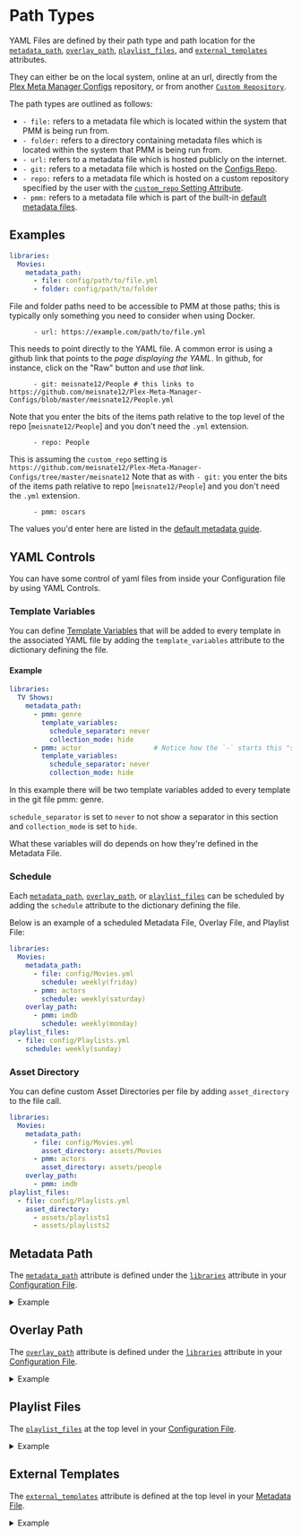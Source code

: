 # Path Types

YAML Files are defined by their path type and path location for the [`metadata_path`](libraries.md#metadata-path),  [`overlay_path`](libraries.md#overlay-path), [`playlist_files`](libraries.md#metadata-path), and [`external_templates`](libraries.md#metadata-path) attributes.

They can either be on the local system, online at an url, directly from the [Plex Meta Manager Configs](https://github.com/meisnate12/Plex-Meta-Manager-Configs) repository, or from another [`Custom Repository`](settings.md#custom-repo).

The path types are outlined as follows:

* `- file:` refers to a metadata file which is located within the system that PMM is being run from.
* `- folder:` refers to a directory containing metadata files which is located within the system that PMM is being run from.
* `- url:` refers to a metadata file which is hosted publicly on the internet. 
* `- git:` refers to a metadata file which is hosted on the [Configs Repo](https://github.com/meisnate12/Plex-Meta-Manager-Configs).
* `- repo:` refers to a metadata file which is hosted on a custom repository specified by the user with the [`custom_repo` Setting Attribute](settings.md#custom-repo).
* `- pmm:` refers to a metadata file which is part of the built-in [default metadata files](../defaults/guide.md).

## Examples

```yaml
libraries:
  Movies:
    metadata_path:
      - file: config/path/to/file.yml
      - folder: config/path/to/folder
```
File and folder paths need to be accessible to PMM at those paths; this is typically only something you need to consider when using Docker.
```
      - url: https://example.com/path/to/file.yml
```
This needs to point directly to the YAML file.  A common error is using a github link that points to the *page displaying the YAML*.  In github, for instance, click on the "Raw" button and use *that* link.
```
      - git: meisnate12/People # this links to https://github.com/meisnate12/Plex-Meta-Manager-Configs/blob/master/meisnate12/People.yml
```
Note that you enter the bits of the items path relative to the top level of the repo [`meisnate12/People`] and you don't need the `.yml` extension.
```
      - repo: People
```
This is assuming the `custom_repo` setting is `https://github.com/meisnate12/Plex-Meta-Manager-Configs/tree/master/meisnate12`
Note that as with `- git:` you enter the bits of the items path relative to repo [`meisnate12/People`] and you don't need the `.yml` extension.
```
      - pmm: oscars
```
The values you'd enter here are listed in the [default metadata guide](../defaults/guide.md).

## YAML Controls

You can have some control of yaml files from inside your Configuration file by using YAML Controls.

### Template Variables 

You can define [Template Variables](../metadata/templates.md#template-variables) that will be added to every template in the associated YAML file by adding the `template_variables` attribute to the dictionary defining the file.

#### Example

```yaml
libraries:
  TV Shows:
    metadata_path:
      - pmm: genre
        template_variables:
          schedule_separator: never
          collection_mode: hide
      - pmm: actor                  # Notice how the `-` starts this "section"
        template_variables:
          schedule_separator: never
          collection_mode: hide
```

In this example there will be two template variables added to every template in the git file pmm: genre.  

`schedule_separator` is set to `never` to not show a separator in this section and `collection_mode` is set to `hide`.

What these variables will do depends on how they're defined in the Metadata File. 

### Schedule

Each [`metadata_path`](libraries.md#metadata-path),  [`overlay_path`](libraries.md#overlay-path), or [`playlist_files`](libraries.md#metadata-path) can be scheduled by adding the `schedule` attribute to the dictionary defining the file.

Below is an example of a scheduled Metadata File, Overlay File, and Playlist File:

```yaml
libraries:
  Movies:
    metadata_path:
      - file: config/Movies.yml
        schedule: weekly(friday)
      - pmm: actors
        schedule: weekly(saturday)
    overlay_path:
      - pmm: imdb
        schedule: weekly(monday)
playlist_files:
  - file: config/Playlists.yml
    schedule: weekly(sunday)
```

### Asset Directory

You can define custom Asset Directories per file by adding `asset_directory` to the file call.

```yaml
libraries:
  Movies:
    metadata_path:
      - file: config/Movies.yml
        asset_directory: assets/Movies
      - pmm: actors
        asset_directory: assets/people
    overlay_path:
      - pmm: imdb
playlist_files:
  - file: config/Playlists.yml
    asset_directory:
      - assets/playlists1
      - assets/playlists2
```

## Metadata Path 

The [`metadata_path`](libraries.md#metadata-path) attribute is defined under the [`libraries`](libraries) attribute in your [Configuration File](configuration). 

<details>
  <summary>Example</summary>

In this example, multiple metadata file path types are defined for the `"TV Shows"` library:

```yaml
libraries:
  TV Shows:
    metadata_path:
      - file: config/TVShows.yml
      - folder: config/TV Shows/
      - pmm: tmdb
      - repo: charts
      - url: https://somewhere.com/PopularTV.yml
```

Within the above example, PMM will:

* First, look within the root of the PMM directory (also known as `config/`) for a metadata file named `TVShows.yml`. If this file does not exist, PMM will skip the entry and move to the next one in the list.
* Then, look within the root of the PMM directory (also known as `config/`) for a directory called `TV Shows`, and then load any metadata files within that directory.
* Then, look in the [defaults folder](https://github.com/meisnate12/Plex-Meta-Manager/tree/master/defaults) within the local PMM folder [or docker container] for a file called `tmdb.yml` which it finds [here](https://github.com/meisnate12/Plex-Meta-Manager/blob/master/defaults/chart/tmdb.yml).
* Then, look within the Custom Defined Repo for a file called `charts.yml`.
* Finally, load the metadata file located at `https://somewhere.com/PopularTV.yml`

</details>

## Overlay Path 

The [`overlay_path`](libraries.md#overlay-path) attribute is defined under the [`libraries`](libraries) attribute in your [Configuration File](configuration). 

<details>
  <summary>Example</summary>

In this example, multiple overlay file path types are defined for the `"TV Shows"` library:

```yaml
libraries:
  TV Shows:
    overlay_path:
      - file: config/overlays.yml
      - folder: config/overlay configs/
      - pmm: imdb
      - repo: overlays
      - url: https://somewhere.com/Overlays.yml
```

Within the above example, PMM will:

* First, look within the root of the PMM directory (also known as `config/`) for a metadata file named `overlays.yml`. If this file does not exist, PMM will skip the entry and move to the next one in the list.
* Then, look within the root of the PMM directory (also known as `config/`) for a directory called `overlay configs`, and then load any metadata files within that directory.
* Then, look in the [defaults folder](https://github.com/meisnate12/Plex-Meta-Manager/tree/master/defaults) within the local PMM folder [or docker container] for a file called `imdb.yml`.
* Then, look within the Custom Defined Repo for a file called `overlays.yml`.
* Finally, load the metadata file located at `https://somewhere.com/Overlays.yml`

</details>

## Playlist Files 

The [`playlist_files`](playlists) at the top level in your [Configuration File](configuration). 

<details>
  <summary>Example</summary>

In this example, multiple `playlist_files` attribute path types are defined:

```yaml
playlist_files:
  - file: config/playlists.yml
  - folder: config/Playlists/
  - pmm: playlist
  - repo: playlists
  - url: https://somewhere.com/Playlists.yml
```

Within the above example, PMM will:

* First, look within the root of the PMM directory (also known as `config/`) for a playlist file named `Playlists.yml`. If this file does not exist, PMM will skip the entry and move to the next one in the list.
* Then, look within the root of the PMM directory (also known as `config/`) for a directory called `Playlists`, and then load any playlist files within that directory.
* Then, look in the [defaults folder](https://github.com/meisnate12/Plex-Meta-Manager/tree/master/defaults) within the local PMM folder [or docker container] for a file called `playlist.yml` which it finds [here](https://github.com/meisnate12/Plex-Meta-Manager/blob/master/defaults/playlist.yml).
* Then, look within the Custom Defined Repo for a file called `playlists.yml`.
* Finally, load the playlist file located at `https://somewhere.com/Playlists.yml`

</details>

## External Templates 

The [`external_templates`](../metadata/templates.md#external-templates) attribute is defined at the top level in your [Metadata File](../metadata/metadata). 

<details>
  <summary>Example</summary>

In this example, multiple external template file path types are defined:

```yaml
external_templates:
  - file: config/templates.yml
  - folder: config/templates/
  - url: https://somewhere.com/templates.yml
  - pmm: templates
  - repo: templates
```

Within the above example, PMM will:

* First, look within the root of the PMM directory (also known as `config/`) for a metadata file named `templates.yml`. If this file does not exist, PMM will skip the entry and move to the next one in the list.
* Then, look within the root of the PMM directory (also known as `config/`) for a directory called `templates`, and then load any metadata files within that directory.
* Then, load the metadata file located at `https://somewhere.com/templates.yml`.
* Then, look in the [defaults folder](https://github.com/meisnate12/Plex-Meta-Manager/tree/master/defaults) within the local PMM folder [or docker container] for a file called `templates.yml` which it finds [here](https://github.com/meisnate12/Plex-Meta-Manager/blob/master/defaults/templates.yml).
* Finally, look at the within the Custom Defined Repo for a file called `templates.yml`.

</details>
